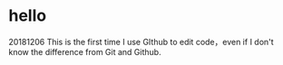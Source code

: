 # hello
20181206
This is the first time I use GIthub to edit code，even if I don't know the difference from Git and Github.
